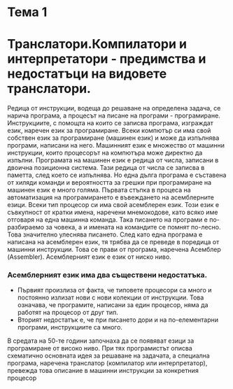 # Тема 1
# Транслатори.Компилатори и интерпретатори - предимства и недостатъци на видовете транслатори.

Редица от инструкции, водеща до решаване на определена задача, се нарича програма, а процесът на писане на програми - програмиране. Инструкциите, с помощта на които се записва програма, изграждат език, наречен език за програмиране. Всеки компютър си има свой собствен език за програмиране (машинен език) и може да изпълнява програми, написани на него. Машинният език е множество от машинни инструкции, които процесорът на компютъра може директно да изпълни. Програмата на машинен език е редица от числа, записани в двоична позиционна система. Тази редица от числа се записва в паметта, след което се изпълнява. Но една дълга програма е съставена от хиляди команди и вероятността за грешки при програмиране на машинен език е много голяма. Първата стъпка в процеса на автоматизация на програмирането е въвеждането на асемблерните езици. Всеки тип процесор си има свой асемблерен език. Този език е съвкупност от кратки имена, наречени мнемокодове, като всяко име отговаря на една машинна команда. Така писането на програми е по-разбираемо за човека, а и имената на командите се помнят по-лесно. Това значително улеснява писането. След като една програма е написана на асемблерен език, тя трябва да се преведе в поредица от машинни инструкции. Това се прави от програма, наречена Асемблер (Assembler). Асемблерният език е език от ниско ниво.
   ### Асемблерният език има два съществени недостатъка.
   
  + Първият произлиза от факта, че типовете процесори са много и постоянно излизат нови с нови колекции от инструкции. Това означава, че програмите, написани за един процесор, няма да работят на процесор от друг тип. 
  + Вторият недостатък е, че при писането дори и на по-елементарни програми, инструкциите са много.

В средата на 50-те години започнаха да се появяват езици за програмиране от високо ниво. При тях програмистът описва схематично основната идея за решаване на задачата, а специална програма, наречена транслатор (компилатор или интерпретатор), превежда това описание в машинни инструкции за конкретния процесор
